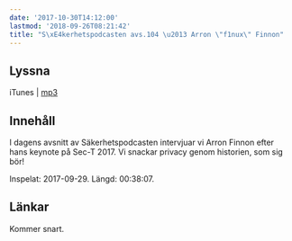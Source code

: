 ```yaml
---
date: '2017-10-30T14:12:00'
lastmod: '2018-09-26T08:21:42'
title: "S\xE4kerhetspodcasten avs.104 \u2013 Arron \"f1nux\" Finnon"
---
```

## Lyssna

iTunes \| [mp3](http://traffic.libsyn.com/sakerhetspodcasten/SEC-T_2017_F1nux.mp3)

## Innehåll

I dagens avsnitt av Säkerhetspodcasten intervjuar vi Arron Finnon efter hans keynote
på Sec-T 2017. Vi snackar privacy genom historien, som sig bör!

Inspelat: 2017-09-29. Längd: 00:38:07.

## Länkar

Kommer snart.

